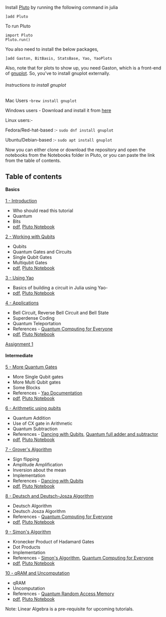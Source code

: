 Install [Pluto](https://github.com/fonsp/Pluto.jl) by running the following command in julia
```
]add Pluto
```
To run Pluto
```
import Pluto
Pluto.run()
```

You also need to install the below packages,

	]add Gaston, BitBasis, StatsBase, Yao, YaoPlots 

Also, note that for plots to show up, you need Gaston, which is a front-end of [gnuplot](http://www.gnuplot.info/). So, you've to install gnuplot externally.

###### Instructions to install gnuplot

Mac Users -` brew install gnuplot `

Windows users -
Download and install it from [here](https://sourceforge.net/projects/gnuplot/files/gnuplot/5.2.8/gp528-win64-mingw.exe/download)

Linux users:-

Fedora/Red-hat-based :- ` sudo dnf install gnuplot `

Ubuntu/Debian-based :- ` sudo apt install gnuplot `

Now you can either clone or download the repository and open the notebooks from the Notebooks folder in Pluto, or you can paste the link from the table of contents.

## Table of contents

#### Basics
[1 - Introduction](https://htmlpreview.github.io/?https://github.com/QuantumBFS/tutorials/blob/master/Notebooks/html/p1.html)
- Who should read this tutorial
- Quantum 
- Bits
- [pdf](https://github.com/QuantumBFS/tutorials/raw/master/Notebooks/pdf/p1.pdf), [Pluto Notebook](https://raw.githubusercontent.com/QuantumBFS/tutorials/master/Notebooks/Pluto/p1.jl)

[2 - Working with Qubits](https://htmlpreview.github.io/?https://github.com/QuantumBFS/tutorials/blob/master/Notebooks/html/p2.html)
- Qubits
- Quantum Gates and Circuits
- Single Qubit Gates
- Multiqubit Gates
- [pdf](https://github.com/QuantumBFS/tutorials/raw/master/Notebooks/pdf/p2.pdf), [Pluto Notebook](https://raw.githubusercontent.com/QuantumBFS/tutorials/master/Notebooks/Pluto/p2.jl)

[3 - Using Yao](https://htmlpreview.github.io/?https://github.com/QuantumBFS/tutorials/blob/master/Notebooks/html/p3.html)
- Basics of building a circuit in Julia using Yao- 
- [pdf](https://github.com/QuantumBFS/tutorials/raw/master/Notebooks/pdf/p3.pdf), [Pluto Notebook](https://raw.githubusercontent.com/QuantumBFS/tutorials/master/Notebooks/Pluto/p3.jl)

[4 - Applications](https://htmlpreview.github.io/?https://github.com/QuantumBFS/tutorials/blob/master/Notebooks/html/p4.html)
- Bell Circuit, Reverse Bell Circuit and Bell State
- Superdense Coding
- Quantum Teleportation
- References - [Quantum Computing for Everyone](https://mitpress.mit.edu/books/quantum-computing-everyone)
- [pdf](https://github.com/QuantumBFS/tutorials/raw/master/Notebooks/pdf/p4.pdf), [Pluto Notebook](https://raw.githubusercontent.com/QuantumBFS/tutorials/master/Notebooks/Pluto/p4.jl)

[Assignment 1](https://raw.githubusercontent.com/QuantumBFS/tutorials/master/Notebooks/Pluto/a1.jl)

#### Intermediate

[5 - More Quantum Gates](https://htmlpreview.github.io/?https://github.com/QuantumBFS/tutorials/blob/master/Notebooks/html/p5.html)
- More Single Qubit gates
- More Multi Qubit gates
- Some Blocks
- References - [Yao Documentation](https://docs.yaoquantum.org/)
- [pdf](https://github.com/QuantumBFS/tutorials/raw/master/Notebooks/pdf/p5.pdf), [Pluto Notebook](https://raw.githubusercontent.com/QuantumBFS/tutorials/master/Notebooks/Pluto/p5.jl)

[6 - Arithmetic using qubits](https://htmlpreview.github.io/?https://github.com/QuantumBFS/tutorials/blob/master/Notebooks/html/p6.html)
- Quantum Addition
- Use of CX gate in Arithmetic
- Quantum Subtraction
- References - [Dancing with Qubits](https://www.oreilly.com/library/view/dancing-with-qubits/9781838827366/), [Quantum full adder and subtractor](https://ieeexplore.ieee.org/document/1047086)
- [pdf](https://github.com/QuantumBFS/tutorials/raw/master/Notebooks/pdf/p6.pdf), [Pluto Notebook](https://raw.githubusercontent.com/QuantumBFS/tutorials/master/Notebooks/Pluto/p6.jl)

[7 - Grover's Algorithm](https://htmlpreview.github.io/?https://github.com/QuantumBFS/tutorials/blob/master/Notebooks/html/p7.html)
- Sign flipping
- Amplitude Amplification
- Inversion about the mean
- Implementation
- References - [Dancing with Qubits](https://www.oreilly.com/library/view/dancing-with-qubits/9781838827366/)
- [pdf](https://github.com/QuantumBFS/tutorials/raw/master/Notebooks/pdf/p7.pdf), [Pluto Notebook](https://raw.githubusercontent.com/QuantumBFS/tutorials/master/Notebooks/Pluto/p7.jl)

[8 - Deutsch and Deutsch-Josza Algorithm](https://htmlpreview.github.io/?https://github.com/QuantumBFS/tutorials/blob/master/Notebooks/html/p8.html)
- Deutsch Algorithm
- Deutsch Josza Algorithm
- References - [Quantum Computing for Everyone](https://mitpress.mit.edu/books/quantum-computing-everyone)
- [pdf](https://github.com/QuantumBFS/tutorials/raw/master/Notebooks/pdf/p8.pdf), [Pluto Notebook](https://raw.githubusercontent.com/QuantumBFS/tutorials/master/Notebooks/Pluto/p8.jl)

[9 - Simon's Algorithm](https://htmlpreview.github.io/?https://github.com/QuantumBFS/tutorials/blob/master/Notebooks/html/p9.html)
- Kronecker Product of Hadamard Gates
- Dot Products
- Implementation
- References - [Simon's Algorithm](https://qiskit.org/textbook/ch-algorithms/simon.html), [Quantum Computing for Everyone](https://mitpress.mit.edu/books/quantum-computing-everyone)
- [pdf](https://github.com/QuantumBFS/tutorials/raw/master/Notebooks/pdf/p9.pdf), [Pluto Notebook](https://raw.githubusercontent.com/QuantumBFS/tutorials/master/Notebooks/Pluto/p9.jl)

[10 - qRAM and Uncomputation](https://htmlpreview.github.io/?https://github.com/QuantumBFS/tutorials/blob/master/Notebooks/html/p10.html)
- qRAM
- Uncomputation
- References - [Quantum Random Access Memory](https://arxiv.org/abs/0708.1879)
- [pdf](https://github.com/QuantumBFS/tutorials/raw/master/Notebooks/pdf/p10.pdf), [Pluto Notebook](https://raw.githubusercontent.com/QuantumBFS/tutorials/master/Notebooks/Pluto/p10.jl)

Note: Linear Algebra is a pre-requisite for upcoming tutorials.

